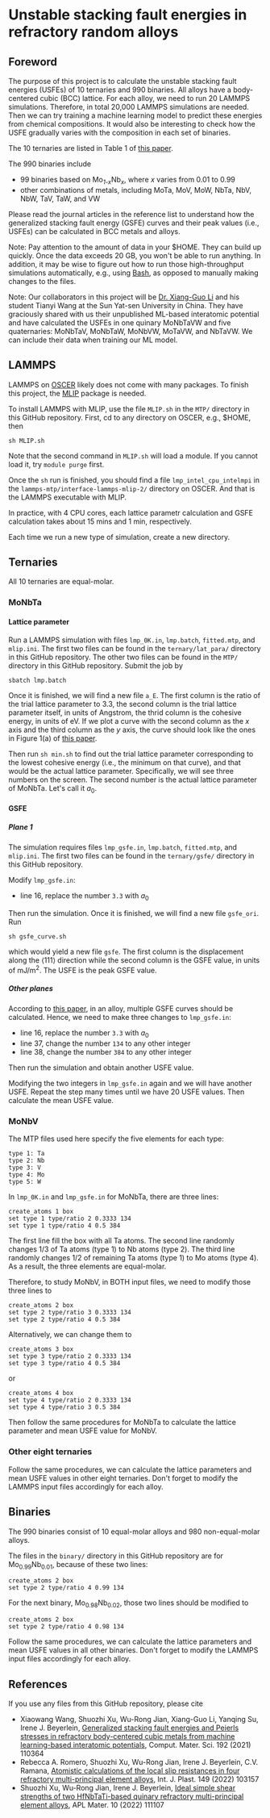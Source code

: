 # Unstable stacking fault energies in refractory random alloys

## Foreword

The purpose of this project is to calculate the unstable stacking fault energies (USFEs) of 10 ternaries and 990 binaries. All alloys have a body-centered cubic (BCC) lattice. For each alloy, we need to run 20 LAMMPS simulations. Therefore, in total 20,000 LAMMPS simulations are needed. Then we can try training a machine learning model to predict these energies from chemical compositions. It would also be interesting to check how the USFE gradually varies with the composition in each set of binaries.

The 10 ternaries are listed in Table 1 of [this paper](https://doi.org/10.1016/j.jallcom.2023.170556).

The 990 binaries include

- 99 binaries based on Mo<sub>_1-x_</sub>Nb<sub>_x_</sub>, where _x_ varies from 0.01 to 0.99
- other combinations of metals, including MoTa, MoV, MoW, NbTa, NbV, NbW, TaV, TaW, and VW

Please read the journal articles in the reference list to understand how the generalized stacking fault energy (GSFE) curves and their peak values (i.e., USFEs) can be calculated in BCC metals and alloys.

Note: Pay attention to the amount of data in your \$HOME. They can build up quickly. Once the data exceeds 20 GB, you won't be able to run anything. In addition, it may be wise to figure out how to run those high-throughput simulations automatically, e.g., using [Bash](https://en.wikipedia.org/wiki/Bash_(Unix_shell)), as opposed to manually making changes to the files.

Note: Our collaborators in this project will be [Dr. Xiang-Guo Li](https://scholar.google.com/citations?user=_lTAEWgAAAAJ&hl=en) and his student Tianyi Wang at the Sun Yat-sen University in China. They have graciously shared with us their unpublished ML-based interatomic potential and have calculated the USFEs in one quinary MoNbTaVW and five quaternaries: MoNbTaV, MoNbTaW, MoNbVW, MoTaVW, and NbTaVW. We can include their data when training our ML model.

## LAMMPS

LAMMPS on [OSCER](http://www.ou.edu/oscer.html) likely does not come with many packages. To finish this project, the [MLIP](https://mlip.skoltech.ru) package is needed.

To install LAMMPS with MLIP, use the file `MLIP.sh` in the `MTP/` directory in this GitHub repository. First, cd to any directory on OSCER, e.g., \$HOME, then

	sh MLIP.sh

Note that the second command in `MLIP.sh` will load a module. If you cannot load it, try `module purge` first.

Once the `sh` run is finished, you should find a file `lmp_intel_cpu_intelmpi` in the `lammps-mtp/interface-lammps-mlip-2/` directory on OSCER. And that is the LAMMPS executable with MLIP.

In practice, with 4 CPU cores, each lattice parametr calculation and GSFE calculation takes about 15 mins and 1 min, respectively.

Each time we run a new type of simulation, create a new directory.

## Ternaries

All 10 ternaries are equal-molar.

### MoNbTa

#### Lattice parameter

Run a LAMMPS simulation with files `lmp_0K.in`, `lmp.batch`, `fitted.mtp`, and `mlip.ini`. The first two files can be found in the `ternary/lat_para/` directory in this GitHub repository. The other two files can be found in the `MTP/` directory in this GitHub repository. Submit the job by

	sbatch lmp.batch

Once it is finished, we will find a new file `a_E`. The first column is the ratio of the trial lattice parameter to 3.3, the second column is the trial lattice parameter itself, in units of Angstrom, the thrid column is the cohesive energy, in units of eV. If we plot a curve with the second column as the _x_ axis and the third column as the _y_ axis, the curve should look like the ones in Figure 1(a) of [this paper](http://dx.doi.org/10.1016/j.commatsci.2021.110942).

Then run `sh min.sh` to find out the trial lattice parameter corresponding to the lowest cohesive energy (i.e., the minimum on that curve), and that would be the actual lattice parameter. Specifically, we will see three numbers on the screen. The second number is the actual lattice parameter of MoNbTa. Let's call it $a_0$.

#### GSFE

##### Plane 1

The simulation requires files 
`lmp_gsfe.in`, `lmp.batch`, `fitted.mtp`, and `mlip.ini`. The first two files can be found in the `ternary/gsfe/` directory in this GitHub repository.

Modify `lmp_gsfe.in`:

- line 16, replace the number `3.3` with $a_0$

Then run the simulation. Once it is finished, we will find a new file `gsfe_ori`. Run

	sh gsfe_curve.sh

which would yield a new file `gsfe`. The first column is the displacement along the $\left<111\right>$ direction while the second column is the GSFE value, in units of mJ/m<sup>2</sup>. The USFE is the peak GSFE value.

##### Other planes

According to [this paper](http://dx.doi.org/10.1016/j.intermet.2020.106844), in an alloy, multiple GSFE curves should be calculated. Hence, we need to make three changes to `lmp_gsfe.in`:

- line 16, replace the number `3.3` with $a_0$
- line 37, change the number `134` to any other integer
- line 38, change the number `384` to any other integer

Then run the simulation and obtain another USFE value.

Modifying the two integers in `lmp_gsfe.in` again and we will have another USFE. Repeat the step many times until we have 20 USFE values. Then calculate the mean USFE value.

### MoNbV

The MTP files used here specify the five elements for each type:

	type 1: Ta
	type 2: Nb
	type 3: V
	type 4: Mo
	type 5: W

In `lmp_0K.in` and `lmp_gsfe.in` for MoNbTa, there are three lines:

	create_atoms 1 box
	set type 1 type/ratio 2 0.3333 134
	set type 1 type/ratio 4 0.5 384

The first line fill the box with all Ta atoms. The second line randomly changes 1/3 of Ta atoms (type 1) to Nb atoms (type 2). The third line randomly changes 1/2 of remaining Ta atoms (type 1) to Mo atoms (type 4). As a result, the three elements are equal-molar.

Therefore, to study MoNbV, in BOTH input files, we need to modify those three lines to

	create_atoms 2 box
	set type 2 type/ratio 3 0.3333 134
	set type 2 type/ratio 4 0.5 384

Alternatively, we can change them to

	create_atoms 3 box
	set type 3 type/ratio 2 0.3333 134
	set type 3 type/ratio 4 0.5 384

or

	create_atoms 4 box
	set type 4 type/ratio 2 0.3333 134
	set type 4 type/ratio 3 0.5 384

Then follow the same procedures for MoNbTa to calculate the lattice parameter and mean USFE value for MoNbV.

### Other eight ternaries

Follow the same procedures, we can calculate the lattice parameters and mean USFE values in other eight ternaries. Don't forget to modify the LAMMPS input files accordingly for each alloy.

## Binaries

The 990 binaries consist of 10 equal-molar alloys and 980 non-equal-molar alloys.

The files in the `binary/` directory in this GitHub repository are for Mo<sub>0.99</sub>Nb<sub>0.01</sub>, because of these two lines:

	create_atoms 2 box
	set type 2 type/ratio 4 0.99 134

For the next binary, Mo<sub>0.98</sub>Nb<sub>0.02</sub>, those two lines should be modified to

	create_atoms 2 box
	set type 2 type/ratio 4 0.98 134

Follow the same procedures, we can calculate the lattice parameters and mean USFE values in all other binaries. Don't forget to modify the LAMMPS input files accordingly for each alloy.

## References

If you use any files from this GitHub repository, please cite

- Xiaowang Wang, Shuozhi Xu, Wu-Rong Jian, Xiang-Guo Li, Yanqing Su, Irene J. Beyerlein, [Generalized stacking fault energies and Peierls stresses in refractory body-centered cubic metals from machine learning-based interatomic potentials](http://dx.doi.org/10.1016/j.commatsci.2021.110364), Comput. Mater. Sci. 192 (2021) 110364
- Rebecca A. Romero, Shuozhi Xu, Wu-Rong Jian, Irene J. Beyerlein, C.V. Ramana, [Atomistic calculations of the local slip resistances in four refractory multi-principal element alloys](http://dx.doi.org/10.1016/j.ijplas.2021.103157), Int. J. Plast. 149 (2022) 103157
- Shuozhi Xu, Wu-Rong Jian, Irene J. Beyerlein, [Ideal simple shear strengths of two HfNbTaTi-based quinary refractory multi-principal element alloys](http://dx.doi.org/10.1063/5.0116898), APL Mater. 10 (2022) 111107
